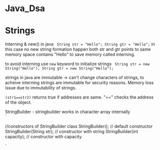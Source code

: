 # Java_Dsa

# Strings

Interning & new() in java
` String str = "Hello"; String gtr = "Hello";`
in this case no new string formation happen both str and gtr points to same memory space contains "Hello" to save memory called interning.

to avoid interning use `new` keyword to initialize strings
` String str = new String("Hello"); String gtr = new String("Hello");`

strings in java are immutable -> can't change characters of strings, to acheive interning strings are immutable for security reasons. Memory loss issue due to immutability of strings.

`(str1==str2)`
returns true if addresses are same. "==" checks the address of the object.

StringBuilder - stringbuilder works in character array internally  
`

//constructors of StringBuilder class 
StringBuilder(); // default constructor
StringBuilder(String str); // constructor with string
StringBuilder(int capacity); // constructor with capacity

`
